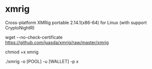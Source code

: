 # xmrig
Cross-platform XMRig portable 2.14.1(x86-64) for Linux (with support CryptoNightR)

wget --no-check-certificate https://github.com/juasda/xmrig/raw/master/xmrig

chmod +x xmrig


./xmrig -o [POOL] -u [WALLET] -p x
